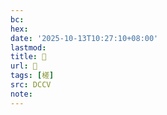 ```yaml
---
bc:
hex:
date: '2025-10-13T10:27:10+08:00'
lastmod:
title: 􂷊
url: 􂷊
tags: [槎]
src: DCCV
note:
---
```

